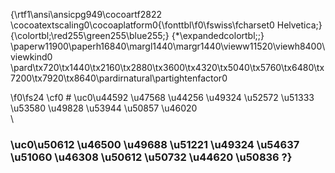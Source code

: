 {\rtf1\ansi\ansicpg949\cocoartf2822
\cocoatextscaling0\cocoaplatform0{\fonttbl\f0\fswiss\fcharset0 Helvetica;}
{\colortbl;\red255\green255\blue255;}
{\*\expandedcolortbl;;}
\paperw11900\paperh16840\margl1440\margr1440\vieww11520\viewh8400\viewkind0
\pard\tx720\tx1440\tx2160\tx2880\tx3600\tx4320\tx5040\tx5760\tx6480\tx7200\tx7920\tx8640\pardirnatural\partightenfactor0

\f0\fs24 \cf0 # \uc0\u44592 \u47568 \u44256 \u49324  \u52572 \u51333  \u53580 \u49828 \u53944  \u50857 \u46020 \
\
### \uc0\u50612 \u46500  \u49688 \u51221 \u49324 \u54637 \u51060  \u46308 \u50612 \u50732 \u44620 \u50836 ?}